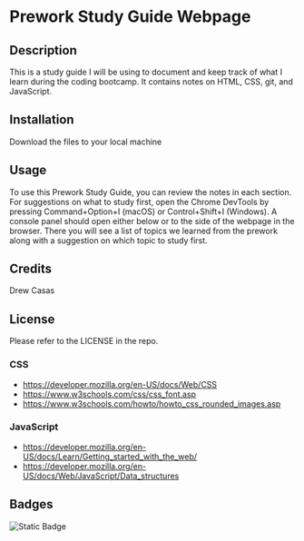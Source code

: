 # Prework Study Guide Webpage

## Description

This is a study guide I will be using to document and keep track of what I learn during the coding bootcamp.
It contains notes on HTML, CSS, git, and JavaScript.


## Installation
Download the files to your local machine

## Usage
To use this Prework Study Guide, you can review the notes in each section. For suggestions on what to study first, open the Chrome DevTools by pressing Command+Option+I (macOS) or Control+Shift+I (Windows). A console panel should open either below or to the side of the webpage in the browser. There you will see a list of topics we learned from the prework along with a suggestion on which topic to study first.

## Credits
Drew Casas

## License
Please refer to the LICENSE in the repo.

### CSS
 - https://developer.mozilla.org/en-US/docs/Web/CSS
 - https://www.w3schools.com/css/css_font.asp
 - https://www.w3schools.com/howto/howto_css_rounded_images.asp

### JavaScript
 - https://developer.mozilla.org/en-US/docs/Learn/Getting_started_with_the_web/
 - https://developer.mozilla.org/en-US/docs/Web/JavaScript/Data_structures

## Badges
![Static Badge](https://img.shields.io/badge/Bootcamp%20Certified-8A2BE2)
